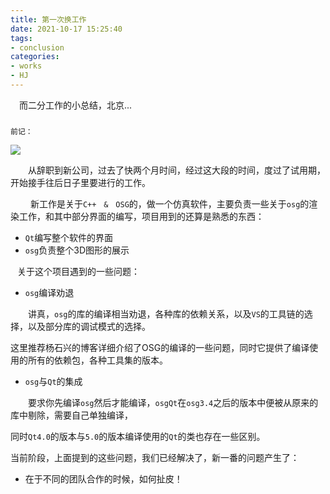 ```yaml
---
title: 第一次换工作
date: 2021-10-17 15:25:40
tags:
- conclusion
categories:
- works
- HJ
---
```


<p>
&ensp;&ensp;而二分工作的小总结，北京...
</p>

<!-- more -->

### 

`前记：`

![](https://raw.githubusercontent.com/CuntBoy/images/main/blog/GF_Workspace.JPG)

&ensp;&ensp;&ensp;&ensp;从辞职到新公司，过去了快两个月时间，经过这大段的时间，度过了试用期，开始接手往后日子里要进行的工作。

&ensp; &ensp;&ensp;&ensp;新工作是关于```C++　&　OSG```的，做一个仿真软件，主要负责一些关于`osg`的渲染工作，和其中部分界面的编写，项目用到的还算是熟悉的东西：

- `Qt`编写整个软件的界面
- `osg`负责整个3D图形的展示

&ensp; 关于这个项目遇到的一些问题：

-   `osg`编译劝退	

&ensp;&ensp;&ensp;&ensp;讲真，`osg`的库的编译相当劝退，各种库的依赖关系，以及`VS`的工具链的选择，以及部分库的调试模式的选择。

这里推荐<a ref=https://freesouth.blog.csdn.net/>杨石兴的博客</a>详细介绍了OSG的编译的一些问题，同时它提供了编译使用的所有的依赖包，各种工具集的版本。

- `osg`与`Qt`的集成

&ensp;&ensp;&ensp;&ensp;要求你先编译`osg`然后才能编译，`osgQt`在`osg3.4`之后的版本中便被从原来的库中剔除，需要自己单独编译，

同时`Qt4.0`的版本与`5.0`的版本编译使用的`Qt`的类也存在一些区别。

当前阶段，上面提到的这些问题，我们已经解决了，新一番的问题产生了：

- 在于不同的团队合作的时候，如何扯皮！



